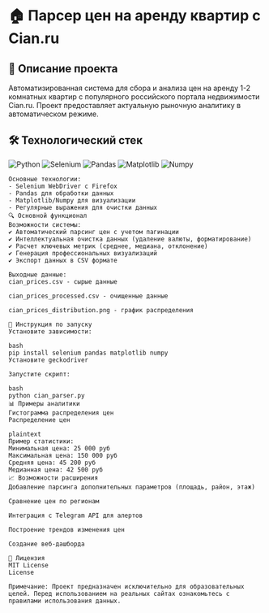 # 🏠 Парсер цен на аренду квартир с Cian.ru

## 📌 Описание проекта

Автоматизированная система для сбора и анализа цен на аренду 1-2 комнатных квартир с популярного российского портала недвижимости Cian.ru. Проект предоставляет актуальную рыночную аналитику в автоматическом режиме.

## 🛠️ Технологический стек

![Python](https://img.shields.io/badge/Python-3.8%2B-blue)
![Selenium](https://img.shields.io/badge/Selenium-4.0-green)
![Pandas](https://img.shields.io/badge/Pandas-1.3-red)
![Matplotlib](https://img.shields.io/badge/Matplotlib-3.5-orange)
![Numpy](https://img.shields.io/badge/Numpy-1.21-yellow)

```plaintext
Основные технологии:
- Selenium WebDriver с Firefox
- Pandas для обработки данных
- Matplotlib/Numpy для визуализации
- Регулярные выражения для очистки данных
🔍 Основной функционал
Возможности системы:
✔️ Автоматический парсинг цен с учетом пагинации
✔️ Интеллектуальная очистка данных (удаление валюты, форматирование)
✔️ Расчет ключевых метрик (среднее, медиана, отклонение)
✔️ Генерация профессиональных визуализаций
✔️ Экспорт данных в CSV формате

Выходные данные:
cian_prices.csv - сырые данные

cian_prices_processed.csv - очищенные данные

cian_prices_distribution.png - график распределения

🚀 Инструкция по запуску
Установите зависимости:

bash
pip install selenium pandas matplotlib numpy
Установите geckodriver

Запустите скрипт:

bash
python cian_parser.py
📊 Примеры аналитики
Гистограмма распределения цен
Распределение цен

plaintext
Пример статистики:
Минимальная цена: 25 000 руб
Максимальная цена: 150 000 руб 
Средняя цена: 45 200 руб
Медианная цена: 42 500 руб
📈 Возможности расширения
Добавление парсинга дополнительных параметров (площадь, район, этаж)

Сравнение цен по регионам

Интеграция с Telegram API для алертов

Построение трендов изменения цен

Создание веб-дашборда

📝 Лицензия
MIT License
License

Примечание: Проект предназначен исключительно для образовательных целей. Перед использованием на реальных сайтах ознакомьтесь с правилами использования данных.